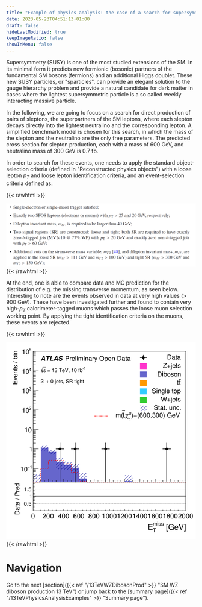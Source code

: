 ```yaml
---
title: "Example of physics analysis: the case of a search for supersymmetric particles in the two-lepton final state"
date: 2023-05-23T04:51:13+01:00
draft: false
hideLastModified: true
keepImageRatio: false
showInMenu: false
---
```


Supersymmetry (SUSY) is one of the most studied extensions of the SM. In its minimal form it predicts new fermionic (bosonic) partners of the fundamental SM bosons (fermions) and an additional Higgs doublet. These new SUSY particles, or "sparticles", can provide an elegant solution to the gauge hierarchy problem and provide a natural candidate for dark matter in cases where the lightest supersymmetric particle is a so called weekly interacting massive particle.

In the following, we are going to focus on a search for direct production of pairs of sleptons, the superpartners of the SM leptons, where each slepton decays directly into the lightest neutralino and the corresponding lepton. A simplified benchmark model is chosen for this search, in which the mass of the slepton and the neutralino are the only free parameters. The predicted cross section for slepton production, each with a mass of 600 GeV, and neutralino mass of 300 GeV is 0.7 fb.

In order to search for these events, one needs to apply the standard object-selection criteria (defined in "Reconstructed physics objects") with a loose lepton $p_T$ and loose lepton identification criteria, and an event-selection criteria defined as:

{{< rawhtml >}}
<CENTER>
<img src="images/DL3.png" width="800" />
</CENTER>
{{< /rawhtml >}}

At the end, one is able to compare data and MC prediction for the distribution of e.g. the missing transverse momentum, as seen below. Interesting to note are the events observed in data at very high values (> 900 GeV). These have been investigated further and found to contain very high-$p_T$ calorimeter-tagged muons which passes the loose muon selection working point. By applying the tight identification criteria on the muons, these events are rejected.

{{< rawhtml >}}
<CENTER>
<img src="images/fig_06f.png" width="600" />
</CENTER>
{{< /rawhtml >}}

# Navigation
Go to the next [section]({{< ref "/13TeVWZDibosonProd" >}} "SM WZ diboson production 13 TeV") or jump back to the [summary page]({{< ref "/13TeVPhysicsAnalysisExamples" >}} "Summary page").